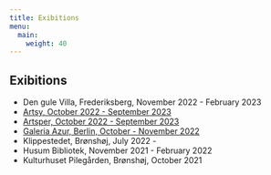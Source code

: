 ```yaml
---
title: Exibitions
menu:
  main:
    weight: 40
---
```


## Exibitions

- Den gule Villa, Frederiksberg, November 2022 - February 2023
- [Artsy, October 2022 - September 2023](https://www.artsy.net/galeria-azur/artist/lisbeth-aggerbeck)
- [Artsper, October 2022 - September 2023](https://www.artsper.com/us/contemporary-artists/denmark/109065/lisbeth-aggerbeck)
- [Galeria Azur, Berlin, October - November 2022](https://galeriaazur.art/de/)
- Klippestedet, Brønshøj, July 2022 - 
- Husum Bibliotek, November 2021 - February 2022
- Kulturhuset Pilegården, Brønshøj, October 2021
